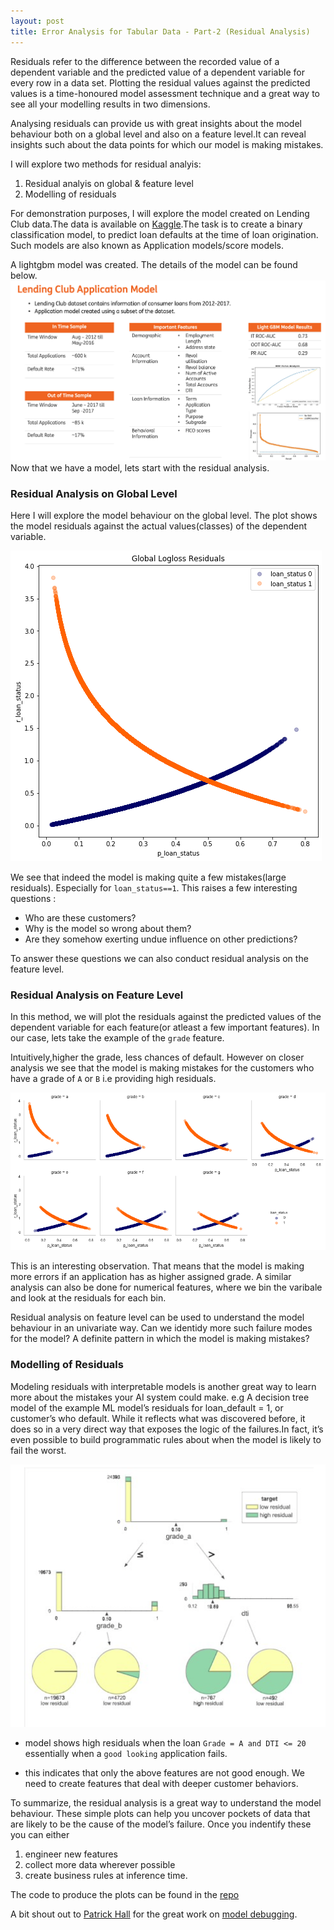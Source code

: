 ```yaml
---
layout: post
title: Error Analysis for Tabular Data - Part-2 (Residual Analysis)
---
```


Residuals refer to the difference between the recorded value of a dependent variable and the predicted value of a dependent variable for every row in a data set. Plotting the residual values against the predicted values is a time-honoured model assessment technique and a great way to see all your modelling results in two dimensions.

Analysing residuals can provide us with great insights about the model behaviour both on a global level and also on a feature level.It can reveal insights such about the data points for which our model is making mistakes.

I will explore two methods for residual analyis:

1. Residual analyis on global & feature level
2. Modelling of residuals

For demonstration purposes, I will explore the model created on Lending Club data.The data is available on [Kaggle](https://www.kaggle.com/datasets/wordsforthewise/lending-club).The task is to create a binary classification model, to predict loan defaults at the time of loan origination. Such models are also known as Application models/score models.

A lightgbm model was created. The details of the model can be found below.
![lending clun model](../images/ra_lc_model_scorecard.png)
Now that we have a model, lets start with the residual analysis.

### Residual Analysis on Global Level

Here I will explore the model behaviour on the global level. The plot shows the model residuals against the actual values(classes) of the dependent variable.

![global residuals](../images/ra_global.png)

We see that indeed the model is making quite a few mistakes(large residuals). Especially for `loan_status==1`. This raises a few interesting questions :

* Who are these customers?
* Why is the model so wrong about them?
* Are they somehow exerting undue influence on other predictions?

To answer these questions we can also conduct residual analysis on the feature level.

### Residual Analysis on Feature Level

In this method, we will plot the residuals against the predicted values of the dependent variable for each feature(or atleast a few important features).
In our case, lets take the example of the `grade` feature.

Intuitively,higher the grade, less chances of default. However on closer analysis we see that the model is making mistakes for the customers who have a grade of `A` or `B` i.e providing high residuals.

![ra_grade](../images/ra_feature_level.png)

This is an interesting observation. That means that the model is making more errors if an application has as higher assigned grade.
A similar analysis can also be done for numerical features, where we bin the varibale and look at the residuals for each bin.

Residual analysis on feature level can be used to understand the model behaviour in an univariate way. Can we identidy more such failure modes for the model? A definite pattern in which the model is making mistakes?

### Modelling of Residuals

Modeling residuals with interpretable models is another great way to learn more about the mistakes your AI system could make. e.g A decision tree model of the example ML model’s residuals for loan_default = 1, or customer’s who default. While it reflects what was discovered before, it does so in a very direct way that exposes the logic of the failures.In fact, it’s even possible to build programmatic rules about when the model is likely to fail the worst.

![residual_modelling](../images/ra_modeling_residuals.png)

* model shows high residuals when the loan `Grade = A and DTI <= 20` essentially when a `good looking` application fails.

* this indicates that only the above features are not good enough. We need to create features that deal with deeper customer behaviors.

To summarize, the residual analysis is a great way to understand the model behaviour. These simple plots can help you uncover pockets of data that are likely to be the cause of the model’s failure.
Once you indentify these you can either 

1. engineer new features
2. collect more data wherever possible
3. create business rules at inference time.

The code to produce the plots can be found in the [repo](https://github.com/anilkumarpanda/blog_series/blob/master/notebooks/02_residual_analysis.ipynb)

A bit shout out to [Patrick Hall](https://github.com/jphall663) for the great work on [model debugging](https://nbviewer.org/github/jphall663/GWU_rml/blob/master/lecture_5.ipynb).